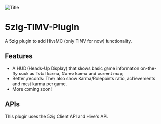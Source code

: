 
![Title](https://i.imgur.com/Z5SuiC9.png)

# 5zig-TIMV-Plugin
A 5zig plugin to add HiveMC (only TIMV for now) functionality.

## Features
* A HUD (Heads-Up Display) that shows basic game information on-the-fly such as Total karma, Game karma and current map;
* Better /records: They also show Karma/Rolepoints ratio, achievements and most karma per game.
* More coming soon!

## APIs
This plugin uses the 5zig Client API and Hive's API.
